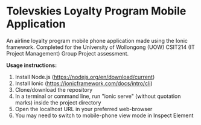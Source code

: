 # Tolevskies Loyalty Program Mobile Application
An airline loyalty program mobile phone application made using the Ionic framework.
Completed for the University of Wollongong (UOW) CSIT214 (IT Project Management) Group Project assessment.

**Usage instructions:**

1. Install Node.js (https://nodejs.org/en/download/current)
2. Install Ionic (https://ionicframework.com/docs/intro/cli)
3. Clone/download the repository
4. In a terminal or command line, run "ionic serve" (without quotation marks) inside the project directory
5. Open the localhost URL in your preferred web-browser
6. You may need to switch to mobile-phone view mode in Inspect Element